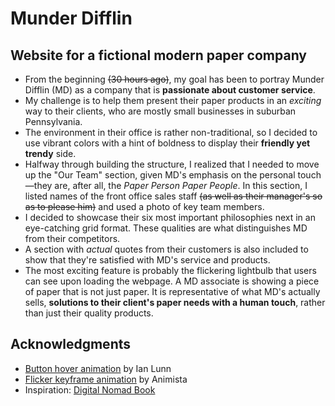 # Munder Difflin
## Website for a fictional modern paper company
* From the beginning ~~(30 hours ago)~~, my goal has been to portray Munder Difflin (MD) as a company that is **passionate about customer service**.
* My challenge is to help them present their paper products in an *exciting* way to their clients, who are mostly small businesses in suburban Pennsylvania.
* The environment in their office is rather non-traditional, so I decided to use vibrant colors with a hint of boldness to display their **friendly yet trendy** side.
* Halfway through building the structure, I realized that I needed to move up the "Our Team" section, given MD's emphasis on the personal touch—they are, after all, the *Paper Person Paper People*. In this section, I listed names of the front office sales staff ~~(as well as their manager's so as to please him)~~ and used a photo of key team members.
* I decided to showcase their six most important philosophies next in an eye-catching grid format. These qualities are what distinguishes MD from their competitors.
* A section with *actual* quotes from their customers is also included to show that they're satisfied with MD's service and products.
* The most exciting feature is probably the flickering lightbulb that users can see upon loading the webpage. A MD associate is showing a piece of paper that is not just paper. It is representative of what MD's actually sells, **solutions to their client's paper needs with a human touch**, rather than just their quality products.


## Acknowledgments

* [Button hover animation](https://github.com/IanLunn/Hover) by Ian Lunn
* [Flicker keyframe animation](http://animista.net/play/entrances/flicker-in) by Animista
* Inspiration: [Digital Nomad Book](https://www.and.co/digital-nomad-book)
